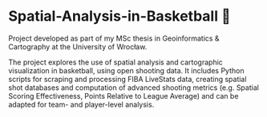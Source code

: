# Spatial-Analysis-in-Basketball 🏀
Project developed as part of my MSc thesis in Geoinformatics & Cartography at the University of Wrocław.

The project explores the use of spatial analysis and cartographic visualization in basketball, using open shooting data.
It includes Python scripts for scraping and processing FIBA LiveStats data, creating spatial shot databases and computation of advanced shooting metrics (e.g. Spatial Scoring Effectiveness, Points Relative to League Average) and can be adapted for team- and player-level analysis.
